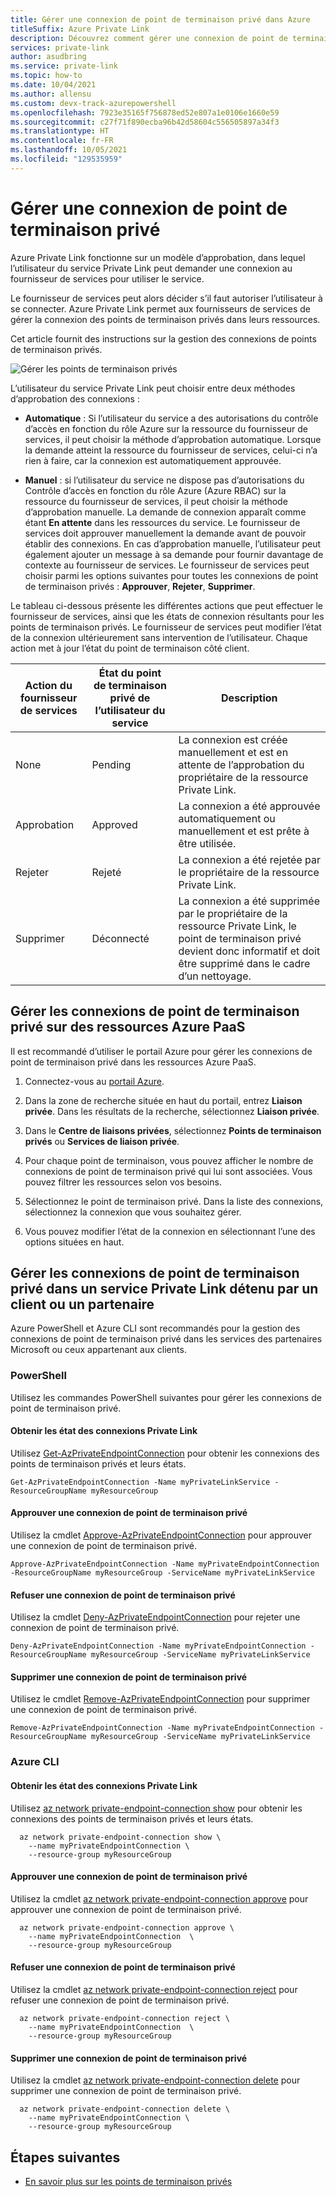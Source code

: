 ```yaml
---
title: Gérer une connexion de point de terminaison privé dans Azure
titleSuffix: Azure Private Link
description: Découvrez comment gérer une connexion de point de terminaison privé dans Azure
services: private-link
author: asudbring
ms.service: private-link
ms.topic: how-to
ms.date: 10/04/2021
ms.author: allensu
ms.custom: devx-track-azurepowershell
ms.openlocfilehash: 7923e35165f756878ed52e807a1e0106e1660e59
ms.sourcegitcommit: c27f71f890ecba96b42d58604c556505897a34f3
ms.translationtype: HT
ms.contentlocale: fr-FR
ms.lasthandoff: 10/05/2021
ms.locfileid: "129535959"
---
```

# <a name="manage-a-private-endpoint-connection"></a>Gérer une connexion de point de terminaison privé

Azure Private Link fonctionne sur un modèle d’approbation, dans lequel l’utilisateur du service Private Link peut demander une connexion au fournisseur de services pour utiliser le service. 

Le fournisseur de services peut alors décider s’il faut autoriser l’utilisateur à se connecter. Azure Private Link permet aux fournisseurs de services de gérer la connexion des points de terminaison privés dans leurs ressources. 

Cet article fournit des instructions sur la gestion des connexions de points de terminaison privés.

![Gérer les points de terminaison privés](media/manage-private-endpoint/manage-private-endpoint.png)

L’utilisateur du service Private Link peut choisir entre deux méthodes d’approbation des connexions :

- **Automatique** : Si l’utilisateur du service a des autorisations du contrôle d’accès en fonction du rôle Azure sur la ressource du fournisseur de services, il peut choisir la méthode d’approbation automatique. Lorsque la demande atteint la ressource du fournisseur de services, celui-ci n’a rien à faire, car la connexion est automatiquement approuvée. 

- **Manuel** : si l’utilisateur du service ne dispose pas d’autorisations du Contrôle d’accès en fonction du rôle Azure (Azure RBAC) sur la ressource du fournisseur de services, il peut choisir la méthode d’approbation manuelle. La demande de connexion apparaît comme étant **En attente** dans les ressources du service. Le fournisseur de services doit approuver manuellement la demande avant de pouvoir établir des connexions. En cas d’approbation manuelle, l’utilisateur peut également ajouter un message à sa demande pour fournir davantage de contexte au fournisseur de services. Le fournisseur de services peut choisir parmi les options suivantes pour toutes les connexions de point de terminaison privés : **Approuver**, **Rejeter**, **Supprimer**.

Le tableau ci-dessous présente les différentes actions que peut effectuer le fournisseur de services, ainsi que les états de connexion résultants pour les points de terminaison privés. Le fournisseur de services peut modifier l’état de la connexion ultérieurement sans intervention de l’utilisateur. Chaque action met à jour l’état du point de terminaison côté client. 


| Action du fournisseur de services  | État du point de terminaison privé de l’utilisateur du service | Description |
|---------|---------|---------|
| None    |    Pending     |    La connexion est créée manuellement et est en attente de l’approbation du propriétaire de la ressource Private Link.       |
| Approbation    |  Approved       |  La connexion a été approuvée automatiquement ou manuellement et est prête à être utilisée.     |
| Rejeter     | Rejeté        | La connexion a été rejetée par le propriétaire de la ressource Private Link.        |
| Supprimer    |  Déconnecté       | La connexion a été supprimée par le propriétaire de la ressource Private Link, le point de terminaison privé devient donc informatif et doit être supprimé dans le cadre d’un nettoyage.        |

## <a name="manage-private-endpoint-connections-on-azure-paas-resources"></a>Gérer les connexions de point de terminaison privé sur des ressources Azure PaaS

Il est recommandé d’utiliser le portail Azure pour gérer les connexions de point de terminaison privé dans les ressources Azure PaaS. 

1. Connectez-vous au [portail Azure](https://portal.azure.com).

2. Dans la zone de recherche située en haut du portail, entrez **Liaison privée**. Dans les résultats de la recherche, sélectionnez **Liaison privée**.

3. Dans le **Centre de liaisons privées**, sélectionnez **Points de terminaison privés** ou **Services de liaison privée**.

4. Pour chaque point de terminaison, vous pouvez afficher le nombre de connexions de point de terminaison privé qui lui sont associées. Vous pouvez filtrer les ressources selon vos besoins.

5. Sélectionnez le point de terminaison privé.  Dans la liste des connexions, sélectionnez la connexion que vous souhaitez gérer. 

6. Vous pouvez modifier l’état de la connexion en sélectionnant l’une des options situées en haut.

## <a name="manage-private-endpoint-connections-on-a-customerpartner-owned-private-link-service"></a>Gérer les connexions de point de terminaison privé dans un service Private Link détenu par un client ou un partenaire

Azure PowerShell et Azure CLI sont recommandés pour la gestion des connexions de point de terminaison privé dans les services des partenaires Microsoft ou ceux appartenant aux clients. 
 
### <a name="powershell"></a>PowerShell 
  
Utilisez les commandes PowerShell suivantes pour gérer les connexions de point de terminaison privé.  

#### <a name="get-private-link-connection-states"></a>Obtenir les état des connexions Private Link 

Utilisez [Get-AzPrivateEndpointConnection](/powershell/module/az.network/get-azprivateendpointconnection) pour obtenir les connexions des points de terminaison privés et leurs états.  

```azurepowershell
Get-AzPrivateEndpointConnection -Name myPrivateLinkService -ResourceGroupName myResourceGroup 
```
 
#### <a name="approve-a-private-endpoint-connection"></a>Approuver une connexion de point de terminaison privé 
 
Utilisez la cmdlet [Approve-AzPrivateEndpointConnection](/powershell/module/az.network/approve-azprivateendpointconnection) pour approuver une connexion de point de terminaison privé. 
 
```azurepowershell
Approve-AzPrivateEndpointConnection -Name myPrivateEndpointConnection -ResourceGroupName myResourceGroup -ServiceName myPrivateLinkService
```
 
#### <a name="deny-private-endpoint-connection"></a>Refuser une connexion de point de terminaison privé 
 
Utilisez la cmdlet [Deny-AzPrivateEndpointConnection](/powershell/module/az.network/deny-azprivateendpointconnection) pour rejeter une connexion de point de terminaison privé. 

```azurepowershell
Deny-AzPrivateEndpointConnection -Name myPrivateEndpointConnection -ResourceGroupName myResourceGroup -ServiceName myPrivateLinkService 
```

#### <a name="remove-private-endpoint-connection"></a>Supprimer une connexion de point de terminaison privé 
 
Utilisez le cmdlet [Remove-AzPrivateEndpointConnection](/powershell/module/az.network/remove-azprivateendpointconnection) pour supprimer une connexion de point de terminaison privé. 

```azurepowershell
Remove-AzPrivateEndpointConnection -Name myPrivateEndpointConnection -ResourceGroupName myResourceGroup -ServiceName myPrivateLinkService
```
 
### <a name="azure-cli"></a>Azure CLI 
 
#### <a name="get-private-link-connection-states"></a>Obtenir les état des connexions Private Link 

Utilisez [az network private-endpoint-connection show](/cli/azure/network/private-endpoint-connection#az_network_private_endpoint_connection_show) pour obtenir les connexions des points de terminaison privés et leurs états.  

```azurecli
  az network private-endpoint-connection show \
    --name myPrivateEndpointConnection \
    --resource-group myResourceGroup
```
 
#### <a name="approve-a-private-endpoint-connection"></a>Approuver une connexion de point de terminaison privé 
 
Utilisez la cmdlet [az network private-endpoint-connection approve](/cli/azure/network/private-endpoint-connection#az_network_private_endpoint_connection_approve) pour approuver une connexion de point de terminaison privé. 
 
```azurecli
  az network private-endpoint-connection approve \
    --name myPrivateEndpointConnection  \
    --resource-group myResourceGroup
```
 
#### <a name="deny-private-endpoint-connection"></a>Refuser une connexion de point de terminaison privé 
 
Utilisez la cmdlet [az network private-endpoint-connection reject](/cli/azure/network/private-endpoint-connection#az_network_private_endpoint_connection_reject) pour refuser une connexion de point de terminaison privé. 

```azurecli
  az network private-endpoint-connection reject \
    --name myPrivateEndpointConnection  \
    --resource-group myResourceGroup
```

#### <a name="remove-private-endpoint-connection"></a>Supprimer une connexion de point de terminaison privé 
 
Utilisez la cmdlet [az network private-endpoint-connection delete](/cli/azure/network/private-endpoint-connection#az_network_private_endpoint_connection_delete) pour supprimer une connexion de point de terminaison privé. 

```azurecli
  az network private-endpoint-connection delete \
    --name myPrivateEndpointConnection \
    --resource-group myResourceGroup
```

## <a name="next-steps"></a>Étapes suivantes
- [En savoir plus sur les points de terminaison privés](private-endpoint-overview.md)
 
